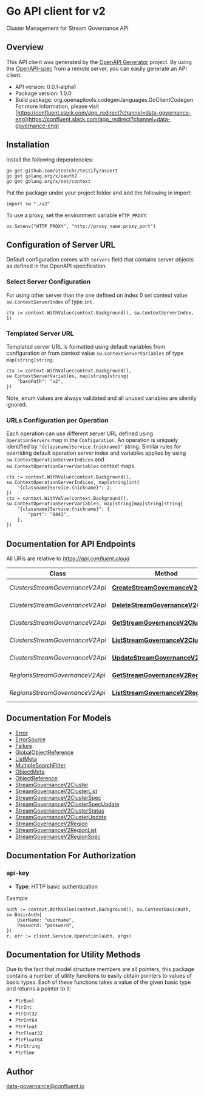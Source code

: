 # Go API client for v2

Cluster Management for Stream Governance API

## Overview
This API client was generated by the [OpenAPI Generator](https://openapi-generator.tech) project.  By using the [OpenAPI-spec](https://www.openapis.org/) from a remote server, you can easily generate an API client.

- API version: 0.0.1-alpha1
- Package version: 1.0.0
- Build package: org.openapitools.codegen.languages.GoClientCodegen
For more information, please visit [https://confluent.slack.com/app_redirect?channel=data-governance-eng](https://confluent.slack.com/app_redirect?channel=data-governance-eng)

## Installation

Install the following dependencies:

```shell
go get github.com/stretchr/testify/assert
go get golang.org/x/oauth2
go get golang.org/x/net/context
```

Put the package under your project folder and add the following in import:

```golang
import sw "./v2"
```

To use a proxy, set the environment variable `HTTP_PROXY`:

```golang
os.Setenv("HTTP_PROXY", "http://proxy_name:proxy_port")
```

## Configuration of Server URL

Default configuration comes with `Servers` field that contains server objects as defined in the OpenAPI specification.

### Select Server Configuration

For using other server than the one defined on index 0 set context value `sw.ContextServerIndex` of type `int`.

```golang
ctx := context.WithValue(context.Background(), sw.ContextServerIndex, 1)
```

### Templated Server URL

Templated server URL is formatted using default variables from configuration or from context value `sw.ContextServerVariables` of type `map[string]string`.

```golang
ctx := context.WithValue(context.Background(), sw.ContextServerVariables, map[string]string{
	"basePath": "v2",
})
```

Note, enum values are always validated and all unused variables are silently ignored.

### URLs Configuration per Operation

Each operation can use different server URL defined using `OperationServers` map in the `Configuration`.
An operation is uniquely identified by `"{classname}Service.{nickname}"` string.
Similar rules for overriding default operation server index and variables applies by using `sw.ContextOperationServerIndices` and `sw.ContextOperationServerVariables` context maps.

```
ctx := context.WithValue(context.Background(), sw.ContextOperationServerIndices, map[string]int{
	"{classname}Service.{nickname}": 2,
})
ctx = context.WithValue(context.Background(), sw.ContextOperationServerVariables, map[string]map[string]string{
	"{classname}Service.{nickname}": {
		"port": "8443",
	},
})
```

## Documentation for API Endpoints

All URIs are relative to *https://api.confluent.cloud*

Class | Method | HTTP request | Description
------------ | ------------- | ------------- | -------------
*ClustersStreamGovernanceV2Api* | [**CreateStreamGovernanceV2Cluster**](docs/ClustersStreamGovernanceV2Api.md#createstreamgovernancev2cluster) | **Post** /stream-governance/v2/clusters | Create a Cluster
*ClustersStreamGovernanceV2Api* | [**DeleteStreamGovernanceV2Cluster**](docs/ClustersStreamGovernanceV2Api.md#deletestreamgovernancev2cluster) | **Delete** /stream-governance/v2/clusters/{id} | Delete a Cluster
*ClustersStreamGovernanceV2Api* | [**GetStreamGovernanceV2Cluster**](docs/ClustersStreamGovernanceV2Api.md#getstreamgovernancev2cluster) | **Get** /stream-governance/v2/clusters/{id} | Read a Cluster
*ClustersStreamGovernanceV2Api* | [**ListStreamGovernanceV2Clusters**](docs/ClustersStreamGovernanceV2Api.md#liststreamgovernancev2clusters) | **Get** /stream-governance/v2/clusters | List of Clusters
*ClustersStreamGovernanceV2Api* | [**UpdateStreamGovernanceV2Cluster**](docs/ClustersStreamGovernanceV2Api.md#updatestreamgovernancev2cluster) | **Patch** /stream-governance/v2/clusters/{id} | Update a Cluster
*RegionsStreamGovernanceV2Api* | [**GetStreamGovernanceV2Region**](docs/RegionsStreamGovernanceV2Api.md#getstreamgovernancev2region) | **Get** /stream-governance/v2/regions/{id} | Read a Region
*RegionsStreamGovernanceV2Api* | [**ListStreamGovernanceV2Regions**](docs/RegionsStreamGovernanceV2Api.md#liststreamgovernancev2regions) | **Get** /stream-governance/v2/regions | List of Regions


## Documentation For Models

 - [Error](docs/Error.md)
 - [ErrorSource](docs/ErrorSource.md)
 - [Failure](docs/Failure.md)
 - [GlobalObjectReference](docs/GlobalObjectReference.md)
 - [ListMeta](docs/ListMeta.md)
 - [MultipleSearchFilter](docs/MultipleSearchFilter.md)
 - [ObjectMeta](docs/ObjectMeta.md)
 - [ObjectReference](docs/ObjectReference.md)
 - [StreamGovernanceV2Cluster](docs/StreamGovernanceV2Cluster.md)
 - [StreamGovernanceV2ClusterList](docs/StreamGovernanceV2ClusterList.md)
 - [StreamGovernanceV2ClusterSpec](docs/StreamGovernanceV2ClusterSpec.md)
 - [StreamGovernanceV2ClusterSpecUpdate](docs/StreamGovernanceV2ClusterSpecUpdate.md)
 - [StreamGovernanceV2ClusterStatus](docs/StreamGovernanceV2ClusterStatus.md)
 - [StreamGovernanceV2ClusterUpdate](docs/StreamGovernanceV2ClusterUpdate.md)
 - [StreamGovernanceV2Region](docs/StreamGovernanceV2Region.md)
 - [StreamGovernanceV2RegionList](docs/StreamGovernanceV2RegionList.md)
 - [StreamGovernanceV2RegionSpec](docs/StreamGovernanceV2RegionSpec.md)


## Documentation For Authorization



### api-key

- **Type**: HTTP basic authentication

Example

```golang
auth := context.WithValue(context.Background(), sw.ContextBasicAuth, sw.BasicAuth{
    UserName: "username",
    Password: "password",
})
r, err := client.Service.Operation(auth, args)
```


## Documentation for Utility Methods

Due to the fact that model structure members are all pointers, this package contains
a number of utility functions to easily obtain pointers to values of basic types.
Each of these functions takes a value of the given basic type and returns a pointer to it:

* `PtrBool`
* `PtrInt`
* `PtrInt32`
* `PtrInt64`
* `PtrFloat`
* `PtrFloat32`
* `PtrFloat64`
* `PtrString`
* `PtrTime`

## Author

data-governance@confluent.io

